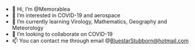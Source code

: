 - 👋 Hi, I’m @Memorablea
- 👀 I’m interested in COVID-19 and aerospace
- 🌱 I’m currently learning Virology, Mathematics, Geography and Meteorology
- 💞️ I’m looking to collaborate on COVID-19
- 📫 You can contact me through email @BluestarStubborn@hotmail.com
